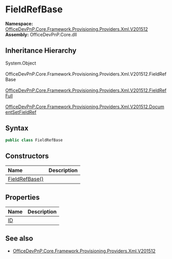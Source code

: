 # FieldRefBase
  

**Namespace:** [OfficeDevPnP.Core.Framework.Provisioning.Providers.Xml.V201512](OfficeDevPnP.Core.Framework.Provisioning.Providers.Xml.V201512.md)  
**Assembly:** OfficeDevPnP.Core.dll  
## Inheritance Hierarchy
System.Object  
&ensp;OfficeDevPnP.Core.Framework.Provisioning.Providers.Xml.V201512.FieldRefBase  
&emsp;[OfficeDevPnP.Core.Framework.Provisioning.Providers.Xml.V201512.FieldRefFull](OfficeDevPnP.Core.Framework.Provisioning.Providers.Xml.V201512.FieldRefFull.md)  
&emsp;[OfficeDevPnP.Core.Framework.Provisioning.Providers.Xml.V201512.DocumentSetFieldRef](OfficeDevPnP.Core.Framework.Provisioning.Providers.Xml.V201512.DocumentSetFieldRef.md)  
## Syntax
```C#
public class FieldRefBase
```
## Constructors
|**Name**|**Description**|
|:-----|:-----|
| [FieldRefBase()](OfficeDevPnP.Core.Framework.Provisioning.Providers.Xml.V201512.FieldRefBase.ctor1.md) |  
## Properties
|**Name**|**Description**|
|:-----|:-----|
| [ID](OfficeDevPnP.Core.Framework.Provisioning.Providers.Xml.V201512.FieldRefBase.ID.md) | 
## See also
- [OfficeDevPnP.Core.Framework.Provisioning.Providers.Xml.V201512](OfficeDevPnP.Core.Framework.Provisioning.Providers.Xml.V201512.md)
